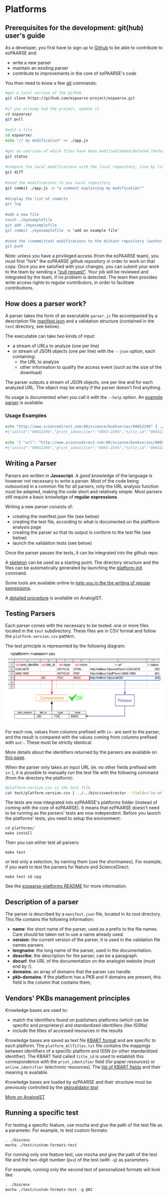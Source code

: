 # Platforms #

## Prerequisites for the development: git(hub) user's guide  ##

As a developer, you first have to sign up to [Github](https://github.com/) to be able to contribute to ezPAARSE and:

* write a new parser
* maintain an existing parser
* contribute to improvements in the core of ezPAARSE's code

You then need to know a few [git](http://git-scm.com/) commands:

```bash
#get a local version of the github
git clone https://github.com/ezpaarse-project/ezpaarse.git

#if you already had the project, update it
cd ezpaarse/
git pull

#edit a file
cd ezpaarse/
echo "// my modification" >> ./app.js

#get an overview of which files have been modified/added/deleted (before a commit)
git status

#compare the local modifications with the local repository, line by line, before saving the modifications
git diff

#send the modifications to you local repository
git commit ./app.js -m "a comment explaining my modification""

#display the list of commits
git log

#add a new file
touch ./myexamplefile
git add ./myexamplefile
git commit ./myexamplefile -m "add an example file"

#send the (commmitted) modifications to the distant repository (authorization from the distant repo needed).
git push
```

Note: unless you have a privileged access (from the ezPAARSE team), you must first "fork" the ezPAARSE github repository in order to work on that copy. Once you are satisfied with your changes, you can submit your work to the team by sending a ["pull request"](https://help.github.com/articles/using-pull-requests). Your job will be reviewed and integrated by the team, if no problem is detected. The team then provides write access rights to regular contributors, in order to facilitate contributions.

## How does a parser work? ##

A parser takes the form of an executable `parser.js` file accompanied by a description file [manifest.json](https://github.com/ezpaarse-project/ezpaarse-platforms/blob/master/sd/manifest.json) and a validation structure (contained in the `test` directory, see below).

The executable can take two kinds of input:
   * a stream of URLs to analyze (one per line)
   * or stream of JSON objects (one per line) with the `--json` option, each containing:
       * the URL to analyze
       * other information to qualify the access event (such as the size of the download)

The parser outputs a stream of JSON objects, one per line and for each analyzed URL. The object may be empty if the parser doesn't find anything.

Its usage is documented when you call it with the `--help` option.
An [example parser](https://github.com/ezpaarse-project/ezpaarse-platforms/blob/master/js-parser-skeleton/parser.js) is available.

### Usage Examples ###
```bash
echo "http://www.sciencedirect.com:80/science/bookseries/00652296" | ./parser.js
#{"unitid":"00652296","print_identifier":"0065-2296","title_id":"00652296","rtype":"BOOKSERIE","mime":"MISC"}

echo '{ "url": "http://www.sciencedirect.com:80/science/bookseries/00652296", "status": 200 }' | ./parser.js --json
#{"unitid":"00652296","print_identifier":"0065-2296","title_id":"00652296","rtype":"BOOKSERIE","mime":"MISC"}
```


## Writing a Parser ##

Parsers are written in **Javascript**. A good knowledge of the language is however not necessary to write a parser. Most of the code being outsourced in a common file for all parsers, only the URL analysis function must be adapted, making the code short and relatively simple. Most parsers still require a basic knowledge of **regular expressions**.

Writing a new parser consists of:
* creating the manifest.json file (see below)
* creating the test file, according to what is documented on the plaftform analysis page
* creating the parser so that its output is conform to the test file (see below)
* launch the validation tests (see below)

Once the parser passes the tests, it can be integrated into the github repo.

A [skeleton](https://github.com/ezpaarse-project/ezpaarse-platforms/tree/master/js-parser-skeleton) can be used as a starting point. The directory structure and the files can be automatically generated by launching the [platform-init](./tools.html#platform-init) command.

Some tools are available online to [help you in the the writing of regular expressions](http://www.regexper.com/).

A [detailed procedure](http://analogist.couperin.org/platforms/contribute/parser) is available on AnalogIST.

## Testing Parsers

Each parser comes with the necessary to be tested: one or more files located in the `test` subdirectory. These files are in CSV format and follow the ``platform.version.csv`` pattern.

The test principle is represented by the following diagram:
![Parsers' test](../_static/images/ezPAARSE-Test-des-Parseurs.png "Test des parseurs")

For each row, values from columns prefixed with ``in-`` are sent to the parser, and the result is compared with the values coming from columns prefixed with ``out-``. These must be strictly identical.

More details about the identifiers returned by the parsers are available on [this page](../essential/ec-attributes.html).

When the parser only takes an input URL (ie. no other fields prefixed with ``in-``), it is possible to manually run the test file with the following command (from the directory the platform):

```bash
#platform.version.csv is the test file
cat test/platform.version.csv | ../../bin/csvextractor --fields="in-url" -c --noheader | ./parser.js
```

The tests are now integrated into ezPAARSE's platforms folder (instead of coming with the core of ezPAARSE).
It means that ezPAARSE doesn't need to be running as the parsers' tests are now independent.
Before you launch the platforms' tests, you need to setup the environment:
```
cd platforms/
make install
```

Then you can either test all parsers:
```
make test
```
or test only a selection, by naming them (use the shortnames).
For example, if you want to test the parsers for Nature and ScienceDirect:
```
make test sd npg
```

See the [ezpaarse-platforms README](https://github.com/ezpaarse-project/ezpaarse-platforms/blob/master/README.md) for more information.

## Description of a parser

The parser is described by a ``manifest.json`` file, located in its root directory.
This file contains the following information:

* **name**: the short name of the parser, used as a prefix to the file names. Care should be taken not to use a name already used.
* **version**: the current version of the parser. It is used in the validation file names parsers.
* **longname**: the long name of the parser, used in the documentation.
* **describe**: the description for the parser, can be a paragraph.
* **docurl**: the URL of the documentation on the analogist website (must end by /).
* **domains**: an array of domains that the parser can handle.
* **pkb-domains**: if the platform has a PKB and if domains are present, this field is the column that contains them,


## Vendors' PKBs management principles

Knowledge bases are used to:

* match the identifiers found on publishers platforms (which can be specific and proprietary) and standardized identifiers (like ISSNs)
* include the titles of accessed resources in the results

Knowledge bases are saved as text file [KBART format](http://www.uksg.org/kbart/s1/summary) and are specific to each platform.
The `platform_AllTitles.txt` file contains the mappings between identifiers of a specific platform and ISSN (or other standardized identifier). The KBART field called `title_id` is used to establish this correspondence with the `print_identifier` field (for paper resources) or `online_identifier` (electronic resources). The [list of KBART fields](http://www.uksg.org/kbart/s5/guidelines/data_field_labels) and their meaning is available.

Knowledge bases are loaded by ezPAARSE and their structure must be previously controlled by the [pkbvalidator tool](/doc/tools.html#pkbvalidator)

[More on AnalogIST](http://analogist.couperin.org/platforms/contribute/parser)

## Running a specific test ##

For testing a specific feature, use mocha and give the path of the test file as a parameter.
For example, to test custom formats:
```console
. ./bin/env
mocha ./test/custom-formats-test
```

For running only one feature test, use mocha and give the path of the test file and the two-digit number (``@xx``) of the test (with ``-g``) as parameters.

For example, running only the second test of personalized formats will look like:
```console
. ./bin/env
mocha ./test/custom-formats-test -g @02
```
